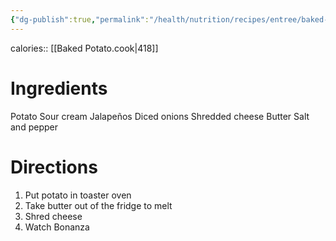 ```yaml
---
{"dg-publish":true,"permalink":"/health/nutrition/recipes/entree/baked-potato/","tags":["cookmate"],"created":"","updated":""}
---
```



calories:: [[Baked Potato.cook|418]]

# Ingredients

Potato
Sour cream
Jalapeños
Diced onions
Shredded cheese
Butter
Salt and pepper

# Directions

1) Put potato in toaster oven
2) Take butter out of the fridge to melt
3) Shred cheese
4) Watch Bonanza